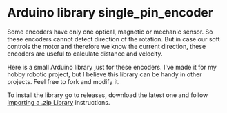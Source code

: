 # Arduino library single_pin_encoder
Some encoders have only one optical, magnetic or mechanic sensor. So these encoders cannot detect direction of the rotation. But in case our soft controls the motor and therefore we know the current direction, these encoders are useful to calculate distance and velocity.

Here is a small Arduino library just for these encoders. I've made it for my hobby robotic project, but I believe this library can be handy in other projects. Feel free to fork and modify it.

To install the library go to releases, download the latest one and follow [Importing a .zip Library](https://www.arduino.cc/en/Guide/Libraries#toc4) instructions.
